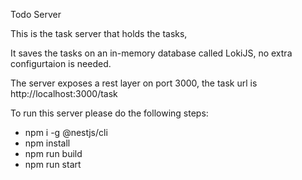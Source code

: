 Todo Server

This is the task server that holds the tasks,

It saves the tasks on an in-memory database called LokiJS, no extra configurtaion is needed.

The server exposes a rest layer on port 3000, the task url is http://localhost:3000/task

To run this server please do the following steps:

- npm i -g @nestjs/cli
- npm install
- npm run build
- npm run start


